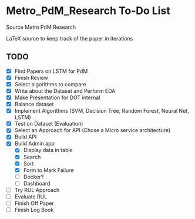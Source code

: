 # Metro_PdM_Research To-Do List

Source Metro PdM Research

LaTeX source to keep track of the paper in iterations

## TODO

- [X] Find Papers on LSTM for PdM
- [X] Finish Review
- [X] Select algorithms to compare
- [X] Write about the Dataset and Perform EDA
- [X] Make Presentation for DOT internal
- [X] Balance dataset
- [X] Implement Algorithms (SVM, Decision Tree, Random Forest, Neural Net, LSTM)
- [X] Test on Dataset (Evaluation)
- [X] Select an Approach for API (Chose a Micro service architecture)
- [X] Build API
- [X] Build Admin app
  - [X] Display data in table
  - [X] Search
  - [X] Sort
  - [X] Form to Mark Failure
  - [ ] Docker?
  - [ ] Dashboard
- [ ] Try RUL Approach
- [ ] Evaluate RUL
- [ ] Finish Off Paper
- [ ] Finish Log Book
